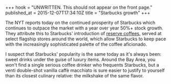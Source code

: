 +++
hook = "UNWRITTEN. This should not appear on the front page."
published_at = 2015-12-07T17:34:10Z
title = "Starbucks growth"
+++

The NYT reports today on the continued prosperity of Starbucks which continues
to outpace the market with a year over year 50%+ stock growth. They attribute
this to Starbucks' introduction of [reserve coffees][starbucks-reserve], served
at select flagship stores around the world, which allow Starbucks to keep pace
with the increasingly sophisticated palette of the coffee aficionado.

I suspect that Starbucks' popularity is the same today as it's always been:
sweet drinks under the guise of luxury items. Around the Bay Area, you won't
find a single serious coffee drinker who frequents Starbucks, but a venti
double-shot vanilla caffè macchiato is sure easier to justify to yourself than
its closest culinary relative: the milkshake of the same flavor.

[starbucks-reserve]: http://roastery.starbucks.com/reserve/
